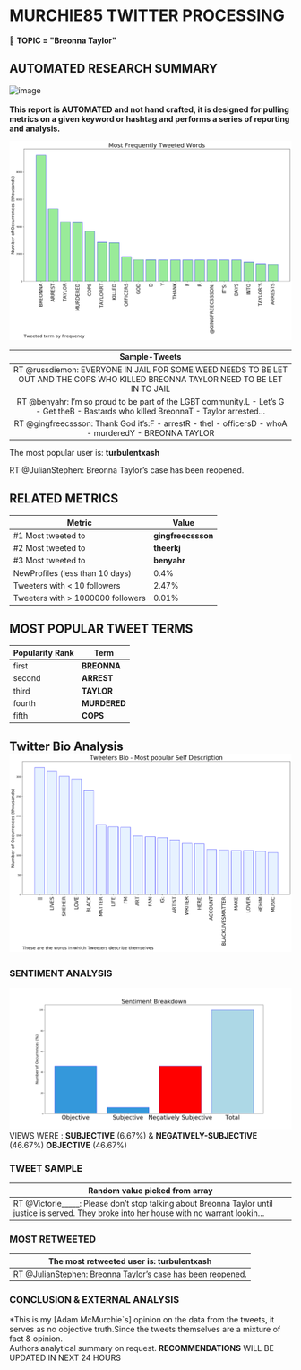 # MURCHIE85 TWITTER PROCESSING 
&#x1F34E; **TOPIC = "Breonna Taylor"**

## AUTOMATED RESEARCH SUMMARY

![image](https://marketingplatform.google.com/about/static/images/gmp/analytics-smb-benefit.jpg)
<br></br>
<b> This report is AUTOMATED and not hand crafted, it is designed for pulling metrics on a given keyword or hashtag and performs a series of reporting and analysis.</b>



![image](TWEETS.png)



|                **Sample-Tweets**        |
| :-------------: |
| RT @russdiemon: EVERYONE IN JAIL FOR SOME WEED NEEDS TO BE LET OUT AND THE COPS WHO KILLED BREONNA TAYLOR NEED TO BE LET IN TO JAIL |
| RT @benyahr: I’m so proud to be part of the LGBT community.L - Let’s G - Get theB - Bastards who killed BreonnaT - Taylor arrested… |
| RT @gingfreecssson: Thank God it’s:F - arrestR - theI - officersD - whoA - murderedY - BREONNA TAYLOR |

The most popular user is: **turbulentxash**
<div class="alert alert-block alert-danger"> RT @JulianStephen: Breonna Taylor’s case has been reopened.</div>

## RELATED METRICS<br>
| Metric | Value |
| ------------- | ------------- |
| #1 Most tweeted to  | **gingfreecssson** |
| #2 Most tweeted to  | **theerkj** |
| #3 Most tweeted to  | **benyahr** |
| NewProfiles (less than 10 days) | 0.4%  |
| Tweeters with < 10 followers  | 2.47%|
| Tweeters with > 1000000 followers  | 0.01%  |



## MOST POPULAR TWEET TERMS 


| Popularity Rank  | Term |
| ------------- | ------------- |
| first  | **BREONNA**  |
| second  | **ARREST**  |
| third  | **TAYLOR** |
| fourth  | **MURDERED**  |
| fifth  | **COPS**  |


## Twitter Bio Analysis![image](BIO.png)
### SENTIMENT ANALYSIS
![image](sentiment.png)
VIEWS WERE : **SUBJECTIVE**  (6.67%) & **NEGATIVELY-SUBJECTIVE** (46.67%) **OBJECTIVE** (46.67%)

### TWEET SAMPLE 
| Random value picked from array |
| ------------- |
|RT @Victorie_____: Please don’t stop talking about Breonna Taylor until justice is served. They broke into her house with no warrant lookin… |

### MOST RETWEETED 

| The most retweeted user is: **turbulentxash**  |
| ------------- |
| RT @JulianStephen: Breonna Taylor’s case has been reopened. |

### CONCLUSION & EXTERNAL ANALYSIS

*This is my [Adam McMurchie`s] opinion on the data from the tweets, it serves as no objective truth.Since the tweets themselves are a mixture of fact & opinion.<br>
Authors analytical summary on request.
**RECOMMENDATIONS** WILL BE UPDATED IN NEXT  24 HOURS <br>